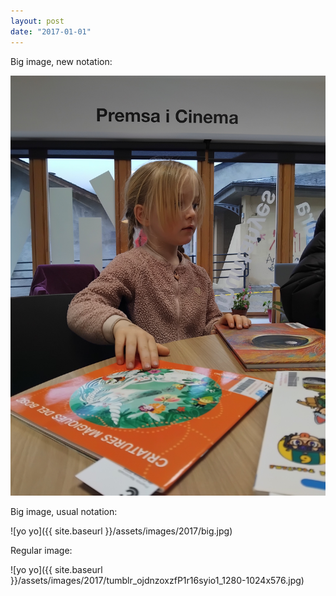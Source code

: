 ```yaml
---
layout: post
date: "2017-01-01"
---
```


Big image, new notation:

<div class="imgbox">
    <img class="center-fit" src='/assets/images/2017/big.jpg'>
</div>

Big image, usual notation:

![yo yo]({{ site.baseurl }}/assets/images/2017/big.jpg)

Regular image: 

![yo yo]({{ site.baseurl }}/assets/images/2017/tumblr_ojdnzoxzfP1r16syio1_1280-1024x576.jpg)
